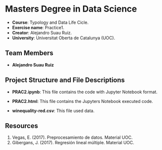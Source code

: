 # Masters Degree in Data Science

- **Course**: Typology and Data Life Cicle.
- **Exercise name**: Practice1.
- **Creator**: Alejandro Suau Ruiz.
- **University**: Universitat Oberta de Catalunya (UOC).

## Team Members

- **Alejandro Suau Ruiz**

## Project Structure and File Descriptions

- **PRAC2.ipynb**: This file contains the code with Jupyter Notebook format.

- **PRAC2.html**: This file contains the Jupyters Notebook executed code.

- **winequality-red.csv**: This file used data.

## Resources

1. Vegas, E. (2017). Preprocesamiento de datos. Material UOC.
2. Gibergans, J. (2017). Regresión lineal múltiple. Material UOC.
